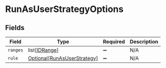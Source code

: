 # RunAsUserStrategyOptions


## Fields

| Field                                                                   | Type                                                                    | Required                                                                | Description                                                             |
| ----------------------------------------------------------------------- | ----------------------------------------------------------------------- | ----------------------------------------------------------------------- | ----------------------------------------------------------------------- |
| `ranges`                                                                | list[[IDRange](../../models/shared/idrange.md)]                         | :heavy_minus_sign:                                                      | N/A                                                                     |
| `rule`                                                                  | [Optional[RunAsUserStrategy]](../../models/shared/runasuserstrategy.md) | :heavy_minus_sign:                                                      | N/A                                                                     |